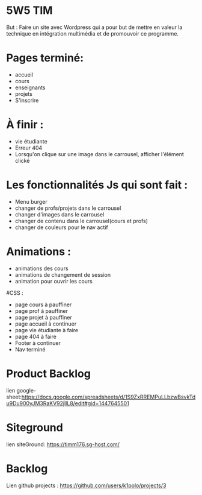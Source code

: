 # 5W5 TIM
But : Faire un site avec Wordpress qui a pour but de mettre en valeur la technique en intégration multimédia et de promouvoir ce programme.

# Pages terminé:
- accueil
- cours
- enseignants
- projets
- S'inscrire

# À finir :
- vie étudiante
- Erreur 404
- Lorsqu'on clique sur une image dans le carrousel, afficher l'élément clické

# Les fonctionnalités Js qui sont fait :
- Menu burger
- changer de profs/projets dans le carrousel
- changer d'images dans le carrousel
- changer de contenu dans le carrousel(cours et profs)
- changer de couleurs pour le nav actif

# Animations :
- animations des cours
- animations de changement de session
- animation pour ouvrir les cours 

#CSS :
- page cours à pauffiner
- page prof à pauffiner
- page projet à pauffiner
- page accueil à continuer
- page vie étudiante à faire
- page 404 à faire
- Footer à continuer
- Nav terminé


# Product Backlog
lien google-sheet:https://docs.google.com/spreadsheets/d/1S9ZxRREMPuLLbzwBsvkTdu9Du900yJM3RaKV92jllL8/edit#gid=1447645501
# Siteground
lien siteGround: https://timm176.sg-host.com/
# Backlog
Lien github projects : https://github.com/users/k1polo/projects/3
